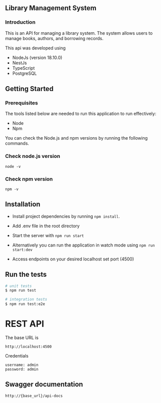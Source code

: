 ## Library Management System

### Introduction

This is an API for managing a library system. The system allows users to manage books, authors, and borrowing records.

This api was developed using

- NodeJs (version 18.10.0)
- NestJs
- TypeScript
- PostgreSQL

## Getting Started

### Prerequisites

The tools listed below are needed to run this application to run effectively:

- Node
- Npm

You can check the Node.js and npm versions by running the following commands.

### Check node.js version

`node -v`

### Check npm version

`npm -v`

## Installation

- Install project dependencies by running `npm install`.

- Add .env file in the root directory

- Start the server with `npm run start`

- Alternatively you can run the application in watch mode using `npm run start:dev`

- Access endpoints on your desired localhost set port (4500)

## Run the tests

```bash
# unit tests
$ npm run test

# integration tests
$ npm run test:e2e
```

# REST API


The base URL is

    http://localhost:4500
 
Credentials

    username: admin
    password: admin

## Swagger documentation

    http://{base_url}/api-docs


